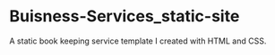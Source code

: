 # Buisness-Services_static-site
A static book keeping service template I created with HTML and CSS.
